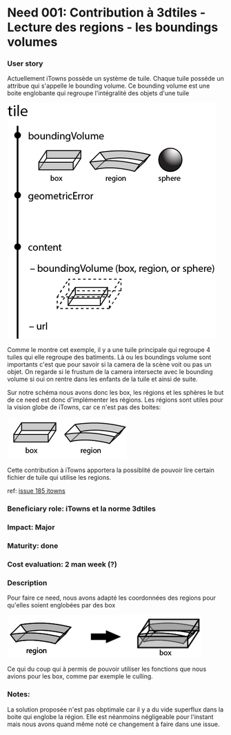 # Need 001: Contribution à 3dtiles - Lecture des regions - les boundings volumes 

### User story
  Actuellement iTowns possède un système de tuile. Chaque tuile posséde un attribue qui s'appelle le bounding volume.
  Ce bounding volume est une boite englobante qui regroupe l'intégralité des objets d'une tuile
  
  ![](./Schemes/tile.png)
  
  Comme le montre cet exemple, il y a une tuile principale qui regroupe 4 tuiles qui elle regroupe des batiments.
  Là ou les boundings volume sont importants c'est que pour savoir si la camera de la scène voit ou pas un objet.
  On regarde si le frustum de la camera intersecte avec le bounding volume si oui on rentre dans les enfants de la tuile 
  et ainsi de suite.

  Sur notre schéma nous avons donc les box, les régions et les sphères le but de ce need est donc d'implémenter les régions.
  Les régions sont utiles pour la vision globe de iTowns, car ce n'est pas des boites:
  
  ![](./Schemes/tile2.png)
  
  Cette contribution à iTowns apportera la possiblité de pouvoir lire certain fichier de tuile qui utilise les regions.
  
  ref: [issue 185 itowns](https://github.com/iTowns/itowns/issues/185)
### Beneficiary role: iTowns et la norme 3dtiles

### Impact: Major

### Maturity: done

### Cost evaluation: 2 man week (?)

### Description

Pour faire ce need, nous avons adapté les coordonnées des regions pour qu'elles soient englobées par des box
  
  ![](./Schemes/regionBox.png)
  
  Ce qui du coup qui à permis de pouvoir utiliser les fonctions que nous avions pour les box, comme par exemple le culling.
  
### Notes:

La solution proposée n'est pas obptimale car il y a du vide superflux dans la boite qui englobe la région. 
Elle est néanmoins négligeable pour l'instant mais nous avons quand même noté ce changement à faire dans une issue.
